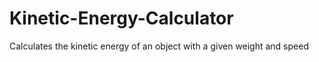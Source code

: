 # Kinetic-Energy-Calculator
Calculates the kinetic energy of an object with a given weight and speed
